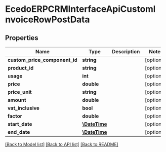 # EcedoERPCRMInterfaceApiCustomInvoiceRowPostData

## Properties
Name | Type | Description | Notes
------------ | ------------- | ------------- | -------------
**custom_price_component_id** | **string** |  | [optional] 
**product_id** | **string** |  | [optional] 
**usage** | **int** |  | [optional] 
**price** | **double** |  | [optional] 
**price_unit** | **string** |  | [optional] 
**amount** | **double** |  | [optional] 
**vat_inclusive** | **bool** |  | [optional] 
**factor** | **double** |  | [optional] 
**start_date** | [**\DateTime**](\DateTime.md) |  | [optional] 
**end_date** | [**\DateTime**](\DateTime.md) |  | [optional] 

[[Back to Model list]](../README.md#documentation-for-models) [[Back to API list]](../README.md#documentation-for-api-endpoints) [[Back to README]](../README.md)


